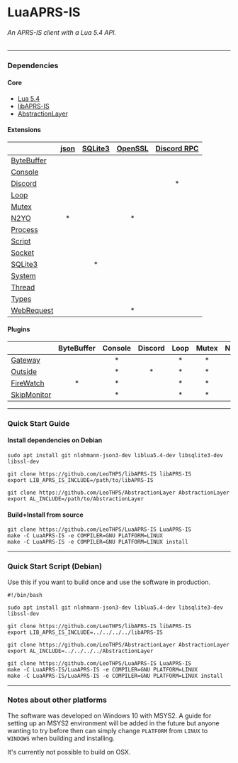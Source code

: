 # LuaAPRS-IS
###### An APRS-IS client with a Lua 5.4 API.

<hr />

### Dependencies

#### Core

- [Lua 5.4](//github.com/lua/lua)
- [libAPRS-IS](//github.com/LeoTHPS/libAPRS-IS)
- [AbstractionLayer](//github.com/LeoTHPS/AbstractionLayer)

#### Extensions

|                                                 | [json](//github.com/nlohmann/json) | [SQLite3](//github.com/sqlite/sqlite) | [OpenSSL](//github.com/openssl/openssl) | [Discord RPC](//github.com/discord/discord-rpc) |
| ----------------------------------------------- | :--------------------------------: | :-----------------------------------: | :-------------------------------------: | :-------------------------------------------:   |
| [ByteBuffer](LuaAPRS-IS/Extensions/ByteBuffer/) |                                    |                                       |                                         |                                                 |
| [Console](LuaAPRS-IS/Extensions/Console/)       |                                    |                                       |                                         |                                                 |
| [Discord](LuaAPRS-IS/Extensions/Discord/)       |                                    |                                       |                                         | *                                               |
| [Loop](LuaAPRS-IS/Extensions/Loop/)             |                                    |                                       |                                         |                                                 |
| [Mutex](LuaAPRS-IS/Extensions/Mutex/)           |                                    |                                       |                                         |                                                 |
| [N2YO](LuaAPRS-IS/Extensions/N2YO/)             | *                                  |                                       | *                                       |                                                 |
| [Process](LuaAPRS-IS/Extensions/Process/)       |                                    |                                       |                                         |                                                 |
| [Script](LuaAPRS-IS/Extensions/)                |                                    |                                       |                                         |                                                 |
| [Socket](LuaAPRS-IS/Extensions/Socket/)         |                                    |                                       |                                         |                                                 |
| [SQLite3](LuaAPRS-IS/Extensions/SQLite3)        |                                    | *                                     |                                         |                                                 |
| [System](LuaAPRS-IS/Extensions/System/)         |                                    |                                       |                                         |                                                 |
| [Thread](LuaAPRS-IS/Extensions/Thread/)         |                                    |                                       |                                         |                                                 |
| [Types](LuaAPRS-IS/Extensions/Types/)           |                                    |                                       |                                         |                                                 |
| [WebRequest](LuaAPRS-IS/Extensions/WebRequest/) |                                    |                                       | *                                       |                                                 |

#### Plugins

|                                              | ByteBuffer | Console | Discord | Loop | Mutex | N2YO | Process | Script | Socket | SQLite3 | System | Thread | Types | WebRequest |
| -------------------------------------------- | :--------: | :-----: | :-----: | :--: | :---: | :--: | :-----: | :----: | :----: | :-----: | :----: | :----: | :---: | :--------: |
| [Gateway](Build/Plugins/Gateway.lua)         |            | *       |         | *    | *     |      |         | *      |        | *       | *      |        |       |            |
| [Outside](Build/Plugins/Outside.lua)         |            | *       | *       | *    | *     |      |         | *      |        | *       | *      |        |       |            |
| [FireWatch](Build/Plugins/FireWatch.lua)     | *          | *       |         | *    | *     |      |         | *      | *      | *       | *      |        |       |            |
| [SkipMonitor](Build/Plugins/SkipMonitor.lua) |            | *       |         | *    | *     |      |         | *      |        | *       | *      |        |       |            |

<hr />

### Quick Start Guide

#### Install dependencies on Debian

```
sudo apt install git nlohmann-json3-dev liblua5.4-dev libsqlite3-dev libssl-dev

git clone https://github.com/LeoTHPS/libAPRS-IS libAPRS-IS
export LIB_APRS_IS_INCLUDE=/path/to/libAPRS-IS

git clone https://github.com/LeoTHPS/AbstractionLayer AbstractionLayer
export AL_INCLUDE=/path/to/AbstractionLayer
```

#### Build+Install from source

```
git clone https://github.com/LeoTHPS/LuaAPRS-IS LuaAPRS-IS
make -C LuaAPRS-IS -e COMPILER=GNU PLATFORM=LINUX
make -C LuaAPRS-IS -e COMPILER=GNU PLATFORM=LINUX install
```

<hr />

### Quick Start Script (Debian)

Use this if you want to build once and use the software in production.

```
#!/bin/bash

sudo apt install git nlohmann-json3-dev liblua5.4-dev libsqlite3-dev libssl-dev

git clone https://github.com/LeoTHPS/libAPRS-IS libAPRS-IS
export LIB_APRS_IS_INCLUDE=../../../../libAPRS-IS

git clone https://github.com/LeoTHPS/AbstractionLayer AbstractionLayer
export AL_INCLUDE=../../../../AbstractionLayer

git clone https://github.com/LeoTHPS/LuaAPRS-IS LuaAPRS-IS
make -C LuaAPRS-IS/LuaAPRS-IS -e COMPILER=GNU PLATFORM=LINUX
make -C LuaAPRS-IS/LuaAPRS-IS -e COMPILER=GNU PLATFORM=LINUX install
```

<hr />

### Notes about other platforms

The software was developed on Windows 10 with MSYS2. A guide for setting up an MSYS2 environment will be added in the future but anyone wanting to try before then can simply change `PLATFORM` from `LINUX` to `WINDOWS` when building and installing.

It's currently not possible to build on OSX.
